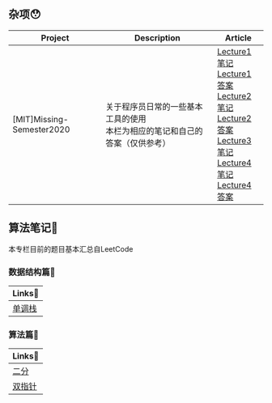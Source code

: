 







## 杂项😯
| Project                   | Description                                                  | Article                                                      |
| ------------------------- | ------------------------------------------------------------ | ------------------------------------------------------------ |
| [MIT]Missing-Semester2020 | 关于程序员日常的一些基本工具的使用<br>本栏为相应的笔记和自己的答案（仅供参考） | [Lecture1笔记](https://github.com/coderhare/missing-semester-2020exersices/blob/main/Lecture1/%E7%AC%94%E8%AE%B0.md)<br>                                  [Lecture1答案](https://github.com/coderhare/missing-semester-2020exersices/blob/main/Lecture1/Lecture1_answer.md)<br>                                     [Lecture2笔记](https://github.com/coderhare/missing-semester-2020exersices/blob/main/Lecture2/Lecture2%E7%AC%94%E8%AE%B0.md)<br>[Lecture2答案](https://github.com/coderhare/missing-semester-2020exersices/blob/main/Lecture2/Lecture2_answer.md)<br>[Lecture3笔记](https://github.com/coderhare/missing-semester-2020exersices/blob/main/Lecture3/Lecture3%E7%AC%94%E8%AE%B0.md)<br>[Lecture4笔记](https://github.com/coderhare/missing-semester-2020exersices/blob/main/Lecture4/Lecture4%E7%AC%94%E8%AE%B0.md)<br>[Lecture4答案](https://github.com/coderhare/missing-semester-2020exersices/blob/main/Lecture4/Lecture4-answer.md)|


## 算法笔记📒
本专栏目前的题目基本汇总自LeetCode
### 数据结构篇🌂
|  Links📎    |
|------|
|[单调栈](https://github.com/coderhare/Learning-Notes/blob/master/algorithm-notes/Data-Structure/%E5%8D%95%E8%B0%83%E6%A0%88.md)|

### 算法篇🍋
|Links📎|
|------|
|[二分](https://github.com/coderhare/Learning-Notes/blob/master/algorithm-notes/%E4%BA%8C%E5%88%86%E6%9F%A5%E6%89%BE.md)|
|[双指针](https://github.com/coderhare/Learning-Notes/blob/master/algorithm-notes/%E5%8F%8C%E6%8C%87%E9%92%88%E7%AE%97%E6%B3%95.md)|
